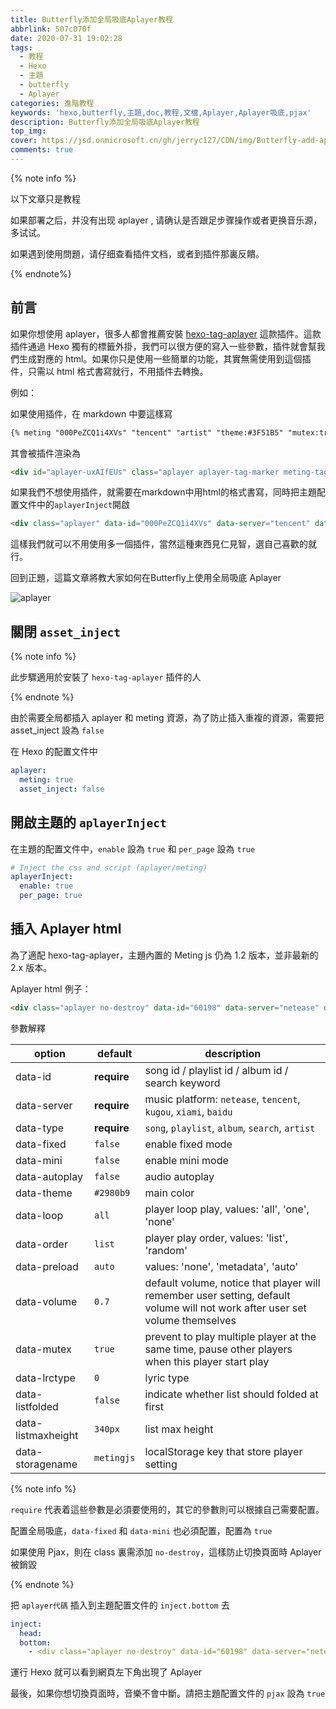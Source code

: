 ```yaml
---
title: Butterfly添加全局吸底Aplayer教程
abbrlink: 507c070f
date: 2020-07-31 19:02:28
tags:
  - 教程
  - Hexo
  - 主題
  - butterfly
  - Aplayer
categories: 進階教程
keywords: 'hexo,butterfly,主題,doc,教程,文檔,Aplayer,Aplayer吸底,pjax'
description: Butterfly添加全局吸底Aplayer教程
top_img:
cover: https://jsd.onmicrosoft.cn/gh/jerryc127/CDN/img/Butterfly-add-aplayer-cover.png
comments: true
---
```


{% note info %}

以下文章只是教程

如果部署之后，并没有出现 aplayer , 请确认是否跟足步骤操作或者更换音乐源，多试试。

如果遇到使用問題，请仔细查看插件文档，或者到插件那裏反饋。

{% endnote%}

## 前言

如果你想使用 aplayer，很多人都會推薦安裝 [hexo-tag-aplayer](https://github.com/MoePlayer/hexo-tag-aplayer) 這款插件。這款插件通過 Hexo 獨有的標籤外掛，我們可以很方便的寫入一些參數，插件就會幫我們生成對應的 html。如果你只是使用一些簡單的功能，其實無需使用到這個插件，只需以 html 格式書寫就行，不用插件去轉換。

例如：

如果使用插件，在 markdown 中要這樣寫

```markdown
{% meting "000PeZCQ1i4XVs" "tencent" "artist" "theme:#3F51B5" "mutex:true" "preload:auto" %}
```

其會被插件渲染為

```html
<div id="aplayer-uxAIfEUs" class="aplayer aplayer-tag-marker meting-tag-marker" data-id="000PeZCQ1i4XVs" data-server="tencent" data-type="artist" data-mode="circulation" data-autoplay="false" data-mutex="true" data-listmaxheight="340px" data-preload="auto" data-theme="#3F51B5"></div>
```

如果我們不想使用插件，就需要在markdown中用html的格式書寫，同時把主題配置文件中的`aplayerInject`開啟

```markdown
<div class="aplayer" data-id="000PeZCQ1i4XVs" data-server="tencent" data-type="artist" data-mutex="true" data-preload="auto" data-theme="#3F51B5"></div>
```

這樣我們就可以不用使用多一個插件，當然這種東西見仁見智，選自己喜歡的就行。

回到正題，這篇文章將教大家如何在Butterfly上使用全局吸底 Aplayer

![aplayer](https://jsd.onmicrosoft.cn/gh/jerryc127/CDN/img/butterfly-aplayer-xidi.gif)

## 關閉 `asset_inject`

{% note info %}

此步驟適用於安裝了 `hexo-tag-aplayer` 插件的人

{% endnote %}



由於需要全局都插入 aplayer 和 meting 資源，為了防止插入重複的資源，需要把 asset_inject 設為 `false`

在 Hexo 的配置文件中

```yaml
aplayer:
  meting: true
  asset_inject: false
```

## 開啟主題的 `aplayerInject`

在主題的配置文件中，`enable` 設為 `true` 和 `per_page` 設為 `true`

```yaml
# Inject the css and script (aplayer/meting)
aplayerInject:
  enable: true
  per_page: true
```

## 插入 Aplayer html

為了適配 hexo-tag-aplayer，主題內置的 Meting js 仍為 1.2 版本，並非最新的 2.x 版本。

Aplayer html 例子：

```markdown
<div class="aplayer no-destroy" data-id="60198" data-server="netease" data-type="playlist" data-fixed="true" data-autoplay="true"> </div>
```

參數解釋

| option             | default     | description                                                                                                                  |
| ------------------ | ----------- | ---------------------------------------------------------------------------------------------------------------------------- |
| data-id            | **require** | song id / playlist id / album id / search keyword                                                                            |
| data-server        | **require** | music platform: `netease`, `tencent`, `kugou`, `xiami`, `baidu`                                                              |
| data-type          | **require** | `song`, `playlist`, `album`, `search`, `artist`                                                                              |
| data-fixed         | `false`     | enable fixed mode                                                                                                            |
| data-mini          | `false`     | enable mini mode                                                                                                             |
| data-autoplay      | `false`     | audio autoplay                                                                                                               |
| data-theme         | `#2980b9`   | main color                                                                                                                   |
| data-loop          | `all`       | player loop play, values: 'all', 'one', 'none'                                                                               |
| data-order         | `list`      | player play order, values: 'list', 'random'                                                                                  |
| data-preload       | `auto`      | values: 'none', 'metadata', 'auto'                                                                                           |
| data-volume        | `0.7`       | default volume, notice that player will remember user setting, default volume will not work after user set volume themselves |
| data-mutex         | `true`      | prevent to play multiple player at the same time, pause other players when this player start play                            |
| data-lrctype       | `0`         | lyric type                                                                                                                   |
| data-listfolded    | `false`     | indicate whether list should folded at first                                                                                 |
| data-listmaxheight | `340px`     | list max height                                                                                                              |
| data-storagename   | `metingjs`  | localStorage key that store player setting                                                                                   |

{% note info %}

`require` 代表着這些參數是必須要使用的，其它的參數則可以根據自己需要配置。

配置全局吸底，`data-fixed` 和 `data-mini` 也必須配置，配置為 `true`

如果使用 Pjax，則在 class 裏需添加 `no-destroy`，這樣防止切換頁面時 Aplayer 被銷毀

{% endnote %}

把  `aplayer代碼`  插入到主題配置文件的  `inject.bottom` 去

```yaml
inject:
  head:
  bottom:
    - <div class="aplayer no-destroy" data-id="60198" data-server="netease" data-type="playlist" data-fixed="true" data-autoplay="true"> </div>
```

運行 Hexo 就可以看到網頁左下角出現了 Aplayer

最後，如果你想切換頁面時，音樂不會中斷。請把主題配置文件的 `pjax` 設為 `true`
